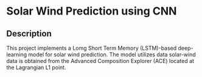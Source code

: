 # Solar Wind Prediction using CNN

## Description

This project implements a Lomg Short Term Memory (LSTM)-based deep-learning model for solar wind prediction. The model utilizes data solar-wind data is obtained from the Advanced Composition Explorer (ACE) located at the Lagrangian L1 point.

